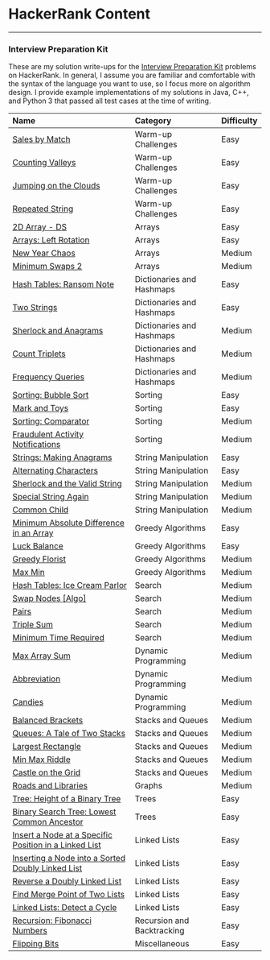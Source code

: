 # HackerRank Content
---

### Interview Preparation Kit

These are my solution write-ups for the
[Interview Preparation Kit](https://www.hackerrank.com/interview/interview-preparation-kit)
problems on HackerRank. In general, I assume you are familiar and comfortable
with the syntax of the language you want to use, so I focus more on algorithm
design. I provide example implementations of my solutions in Java, C++, and
Python 3 that passed all test cases at the time of writing.

| Name                                                                                     | Category                   | Difficulty |
| :--------------------------------------------------------------------------------------- | :------------------------- | :--------- |
| [Sales by Match](interviewprep/warmup/salesbymatch.md)                                   | Warm-up Challenges         | Easy       |
| [Counting Valleys](interviewprep/warmup/countingvalleys.md)                              | Warm-up Challenges         | Easy       |
| [Jumping on the Clouds](interviewprep/warmup/jumpingontheclouds.md)                      | Warm-up Challenges         | Easy       |
| [Repeated String](interviewprep/warmup/repeatedstring.md)                                | Warm-up Challenges         | Easy       |
| [2D Array - DS](interviewprep/arrays/ds.md)                                              | Arrays                     | Easy       |
| [Arrays: Left Rotation](interviewprep/arrays/leftrotation.md)                            | Arrays                     | Easy       |
| [New Year Chaos](interviewprep/arrays/newyearchaos.md)                                   | Arrays                     | Medium     |
| [Minimum Swaps 2](interviewprep/arrays/minimumswaps2.md)                                 | Arrays                     | Medium     |
| [Hash Tables: Ransom Note](interviewprep/dicts/ransomnote.md)                            | Dictionaries and Hashmaps  | Easy       |
| [Two Strings](interviewprep/dicts/twostrings.md)                                         | Dictionaries and Hashmaps  | Easy       |
| [Sherlock and Anagrams](interviewprep/dicts/sherlockanagrams.md)                         | Dictionaries and Hashmaps  | Medium     |
| [Count Triplets](interviewprep/dicts/counttriplets.md)                                   | Dictionaries and Hashmaps  | Medium     |
| [Frequency Queries](interviewprep/dicts/frequencyqueries.md)                             | Dictionaries and Hashmaps  | Medium     |
| [Sorting: Bubble Sort](interviewprep/sorting/bubblesort.md)                              | Sorting                    | Easy       |
| [Mark and Toys](interviewprep/sorting/markandtoys.md)                                    | Sorting                    | Easy       |
| [Sorting: Comparator](interviewprep/sorting/comparator.md)                               | Sorting                    | Medium     |
| [Fraudulent Activity Notifications](interviewprep/sorting/fraudactivitynotifications.md) | Sorting                    | Medium     |
| [Strings: Making Anagrams](interviewprep/stringmanipulation/makinganagrams.md)           | String Manipulation        | Easy       |
| [Alternating Characters](interviewprep/stringmanipulation/alternatingcharacters.md)      | String Manipulation        | Easy       |
| [Sherlock and the Valid String](interviewprep/stringmanipulation/sherlockvalidstring.md) | String Manipulation        | Medium     |
| [Special String Again](interviewprep/stringmanipulation/specialstringagain.md)           | String Manipulation        | Medium     |
| [Common Child](interviewprep/stringmanipulation/commonchild.md)                          | String Manipulation        | Medium     |
| [Minimum Absolute Difference in an Array](interviewprep/greedyalgorithms/minabsdiff.md)  | Greedy Algorithms          | Easy       |
| [Luck Balance](interviewprep/greedyalgorithms/luckbalance.md)                            | Greedy Algorithms          | Easy       |
| [Greedy Florist](interviewprep/greedyalgorithms/greedyflorist.md)                        | Greedy Algorithms          | Medium     |
| [Max Min](interviewprep/greedyalgorithms/maxmin.md)                                      | Greedy Algorithms          | Medium     |
| [Hash Tables: Ice Cream Parlor](interviewprep/search/icecreamparlor.md)                  | Search                     | Medium     |
| [Swap Nodes [Algo]](interviewprep/search/swapnodes.md)                                   | Search                     | Medium     |
| [Pairs](interviewprep/search/pairs.md)                                                   | Search                     | Medium     |
| [Triple Sum](interviewprep/search/triplesum.md)                                          | Search                     | Medium     |
| [Minimum Time Required](interviewprep/search/minimumtimerequired.md)                     | Search                     | Medium     |
| [Max Array Sum](interviewprep/dynamicprogramming/maxarraysum.md)                         | Dynamic Programming        | Medium     |
| [Abbreviation](interviewprep/dynamicprogramming/abbreviation.md)                         | Dynamic Programming        | Medium     |
| [Candies](interviewprep/dynamicprogramming/candies.md)                                   | Dynamic Programming        | Medium     |
| [Balanced Brackets](interviewprep/stacksandqueues/balancedbrackets.md)                   | Stacks and Queues          | Medium     |
| [Queues: A Tale of Two Stacks](interviewprep/stacksandqueues/taleoftwostacks.md)         | Stacks and Queues          | Medium     |
| [Largest Rectangle](interviewprep/stacksandqueues/largestrectangle.md)                   | Stacks and Queues          | Medium     |
| [Min Max Riddle](interviewprep/stacksandqueues/minmaxriddle.md)                          | Stacks and Queues          | Medium     |
| [Castle on the Grid](interviewprep/stacksandqueues/castleonthegrid.md)                   | Stacks and Queues          | Medium     |
| [Roads and Libraries](interviewprep/graphs/roadsandlibraries.md)                         | Graphs                     | Medium     |
| [Tree: Height of a Binary Tree](interviewprep/trees/heightofbinarytree.md)               | Trees                      | Easy       |
| [Binary Search Tree: Lowest Common Ancestor](interviewprep/trees/lowestcommonancestor.md)| Trees                      | Easy       |
| [Insert a Node at a Specific Position in a Linked List](interviewprep/linkedlists/isp.md)| Linked Lists               | Easy       |
| [Inserting a Node into a Sorted Doubly Linked List](interviewprep/linkedlists/insndll.md)| Linked Lists               | Easy       |
| [Reverse a Doubly Linked List](interviewprep/linkedlists/reversedoublylinkedlist.md)     | Linked Lists               | Easy       |
| [Find Merge Point of Two Lists](interviewprep/linkedlists/findmergepointtwolists.md)     | Linked Lists               | Easy       |
| [Linked Lists: Detect a Cycle](interviewprep/linkedlists/detectcycle.md)                 | Linked Lists               | Easy       |
| [Recursion: Fibonacci Numbers](interviewprep/recursionbacktracking/fibonaccinumbers.md)  | Recursion and Backtracking | Easy       |
| [Flipping Bits](interviewprep/misc/flippingbits.md)                                      | Miscellaneous              | Easy       |
